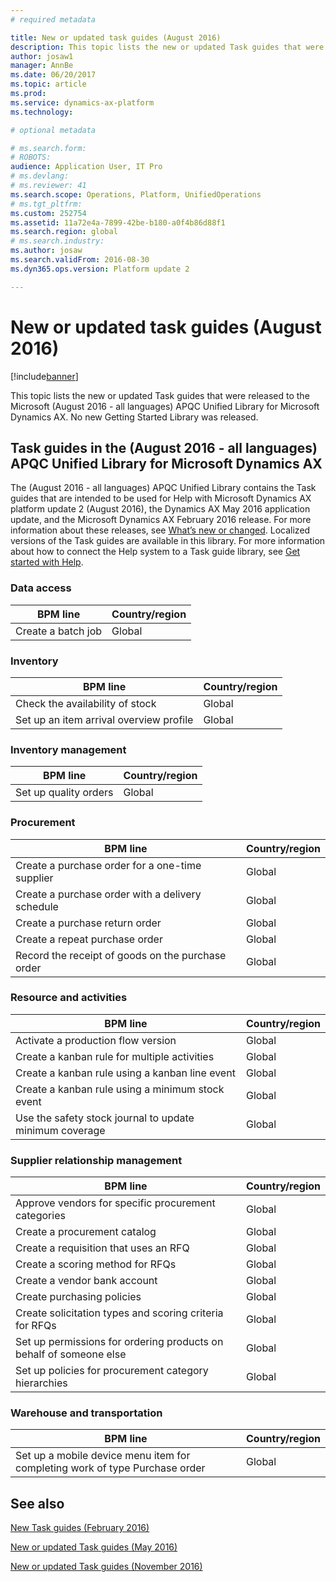 ```yaml
---
# required metadata

title: New or updated task guides (August 2016)
description: This topic lists the new or updated Task guides that were released to the Microsoft (August 2016 - all languages) APQC Unified Library for Microsoft Dynamics AX. No new Getting Started Library was released.
author: josaw1
manager: AnnBe
ms.date: 06/20/2017
ms.topic: article
ms.prod: 
ms.service: dynamics-ax-platform
ms.technology: 

# optional metadata

# ms.search.form: 
# ROBOTS: 
audience: Application User, IT Pro
# ms.devlang: 
# ms.reviewer: 41
ms.search.scope: Operations, Platform, UnifiedOperations
# ms.tgt_pltfrm: 
ms.custom: 252754
ms.assetid: 11a72e4a-7899-42be-b180-a0f4b86d88f1
ms.search.region: global
# ms.search.industry: 
ms.author: josaw
ms.search.validFrom: 2016-08-30
ms.dyn365.ops.version: Platform update 2

---
```


# New or updated task guides (August 2016)

[!include[banner](../includes/banner.md)]


This topic lists the new or updated Task guides that were released to the Microsoft (August 2016 - all languages) APQC Unified Library for Microsoft Dynamics AX. No new Getting Started Library was released.

[]()Task guides in the (August 2016 - all languages) APQC Unified Library for Microsoft Dynamics AX
---------------------------------------------------------------------------------------------------

The (August 2016 - all languages) APQC Unified Library contains the Task guides that are intended to be used for Help with Microsoft Dynamics AX platform update 2 (August 2016), the Dynamics AX May 2016 application update, and the Microsoft Dynamics AX February 2016 release. For more information about these releases, see [What’s new or changed](whats-new-changed.md). Localized versions of the Task guides are available in this library. For more information about how to connect the Help system to a Task guide library, see [Get started with Help](help-overview.md).

### Data access

| BPM line           | Country/region |
|--------------------|----------------|
| Create a batch job | Global         |

### Inventory

| BPM line                                | Country/region |
|-----------------------------------------|----------------|
| Check the availability of stock         | Global         |
| Set up an item arrival overview profile | Global         |

### Inventory management

| BPM line              | Country/region |
|-----------------------|----------------|
| Set up quality orders | Global         |

### Procurement

| BPM line                                          | Country/region |
|---------------------------------------------------|----------------|
| Create a purchase order for a one-time supplier   | Global         |
| Create a purchase order with a delivery schedule  | Global         |
| Create a purchase return order                    | Global         |
| Create a repeat purchase order                    | Global         |
| Record the receipt of goods on the purchase order | Global         |

### Resource and activities

| BPM line                                                | Country/region |
|---------------------------------------------------------|----------------|
| Activate a production flow version                      | Global         |
| Create a kanban rule for multiple activities            | Global         |
| Create a kanban rule using a kanban line event          | Global         |
| Create a kanban rule using a minimum stock event        | Global         |
| Use the safety stock journal to update minimum coverage | Global         |

### Supplier relationship management

| BPM line                                                           | Country/region |
|--------------------------------------------------------------------|----------------|
| Approve vendors for specific procurement categories                | Global         |
| Create a procurement catalog                                       | Global         |
| Create a requisition that uses an RFQ                              | Global         |
| Create a scoring method for RFQs                                   | Global         |
| Create a vendor bank account                                       | Global         |
| Create purchasing policies                                         | Global         |
| Create solicitation types and scoring criteria for RFQs            | Global         |
| Set up permissions for ordering products on behalf of someone else | Global         |
| Set up policies for procurement category hierarchies               | Global         |

### Warehouse and transportation

| BPM line                                                                    | Country/region |
|-----------------------------------------------------------------------------|----------------|
| Set up a mobile device menu item for completing work of type Purchase order | Global         |



See also
--------

[New Task guides (February 2016)](new-task-guides-available-february-2016.md)

[New or updated Task guides (May 2016)](new-updated-task-guides-available-may-2016.md)

[New or updated Task guides (November 2016)](new-task-guides-november-2016.md)



